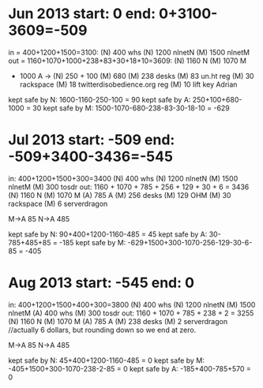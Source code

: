 # Jun 2013 start: 0 end: 0+3100-3609=-509
in = 400+1200+1500=3100:
(N) 400 whs
(N) 1200 nlnetN
(M) 1500 nlnetM
out = 1160+1070+1000+238+83+30+18+10=3609:
(N) 1160 N
(M) 1070 M
* 1000 A ->
  (N) 250 + 100
  (M) 680
(M) 238 desks
(M) 83 un.ht reg
(M) 30 rackspace
(M) 18 twitterdisobedience.org reg
(M) 10 lift key Adrian

kept safe by N: 1600-1160-250-100             =   90
kept safe by A: 250+100+680-1000              =   30
kept safe by M: 1500-1070-680-238-83-30-18-10 = -629

# Jul 2013 start: -509 end: -509+3400-3436=-545
in: 400+1200+1500+300=3400
(N) 400 whs
(N) 1200 nlnetN 
(M) 1500 nlnetM
(M) 300 tosdr
out: 1160 + 1070 + 785 + 256 + 129 + 30 + 6 = 3436
(N) 1160 N
(M) 1070 M
(A)  785 A
(M)  256 desks
(M)  129 OHM
(M)   30 rackspace
(M)    6 serverdragon

M->A 85
N->A 485

kept safe by N: 90+400+1200-1160-485               =   45
kept safe by A: 30-785+485+85                      = -185
kept safe by M: -629+1500+300-1070-256-129-30-6-85 = -405

# Aug 2013 start: -545 end: 0
in: 400+1200+1500+400+300=3800
(N) 400 whs
(N) 1200 nlnetN
(M) 1500 nlnetM
(A) 400 whs
(M) 300 tosdr
out: 1160 + 1070 + 785 + 238 + 2 = 3255
(N) 1160 N
(M) 1070 M
(A) 785 A
(M) 238 desks
(M) 2 serverdragon //actually 6 dollars, but rounding down so we end at zero.

M->A 85
N->A 485

kept safe by N: 45+400+1200-1160-485        = 0
kept safe by M: -405+1500+300-1070-238-2-85 = 0
kept safe by A: -185+400-785+570            = 0
